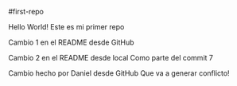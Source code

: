 #first-repo

Hello World!
Este es mi primer repo

Cambio 1 en el README desde GitHub

Cambio 2 en el README desde local
Como parte del commit 7

Cambio hecho por Daniel desde GitHub
Que va a generar conflicto!
